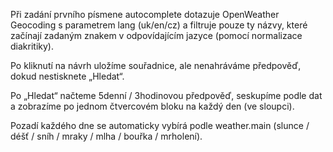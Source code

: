Při zadání prvního písmene autocomplete dotazuje OpenWeather Geocoding s parametrem lang (uk/en/cz) a filtruje pouze ty názvy, které začínají zadaným znakem v odpovídajícím jazyce (pomocí normalizace diakritiky).

Po kliknutí na návrh uložíme souřadnice, ale nenahráváme předpověď, dokud nestisknete „Hledat“.

Po „Hledat“ načteme 5denní / 3hodinovou předpověď, seskupíme podle dat a zobrazíme po jednom čtvercovém bloku na každý den (ve sloupci).

Pozadí každého dne se automaticky vybírá podle weather.main (slunce / déšť / sníh / mraky / mlha / bouřka / mrholení).
